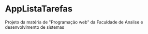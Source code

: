 # AppListaTarefas
Projeto da matéria de "Programação web" da Faculdade de Analise e desenvolvimento de sistemas
